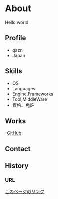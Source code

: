 # About
Hello world

## Profile
- qazn  
- Japan

## Skills
- OS
- Languages
- Engine,Frameworks
- Tool,MiddleWare
- 資格、免許

## Works 
-[GitHub](https://github.com/qazn)

## Contact

## History

### URL  
[このページのリンク](https://qazn.github.io/)
